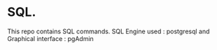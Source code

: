 # SQL.
This repo contains SQL commands. SQL Engine used : postgresql and Graphical interface : pgAdmin

